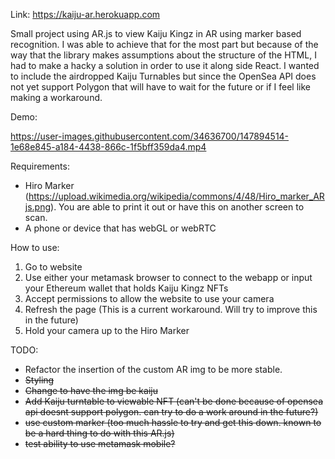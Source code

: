 Link: https://kaiju-ar.herokuapp.com

Small project using AR.js to view Kaiju Kingz in AR using marker based recognition. I was able to achieve that for the most part but because of the way that the library makes assumptions about the structure of the HTML, I had to make a hacky a solution in order to use it along side React. I wanted to include the airdropped Kaiju Turnables but since the OpenSea API does not yet support Polygon that will have to wait for the future or if I feel like making a workaround. 

Demo:

https://user-images.githubusercontent.com/34636700/147894514-1e68e845-a184-4438-866c-1f5bff359da4.mp4


Requirements:
- Hiro Marker (https://upload.wikimedia.org/wikipedia/commons/4/48/Hiro_marker_ARjs.png). You are able to print it out or have this on another screen to scan.
- A phone or device that has webGL or webRTC

How to use:

1) Go to website
2) Use either your metamask browser to connect to the webapp or input your Ethereum wallet that holds Kaiju Kingz NFTs
3) Accept permissions to allow the website to use your camera
4) Refresh the page (This is a current workaround. Will try to improve this in the future)
5) Hold your camera up to the Hiro Marker


TODO:

- Refactor the insertion of the custom AR img to be more stable.
- ~~Styling~~
- ~~Change to have the img be kaiju~~
- ~~Add Kaiju turntable to viewable NFT (can't be done because of opensea api doesnt support polygon. can try to do a work around in the future?)~~
- ~~use custom marker (too much hassle to try and get this down. known to be a hard thing to do with this AR.js)~~
- ~~test ability to use metamask mobile?~~
